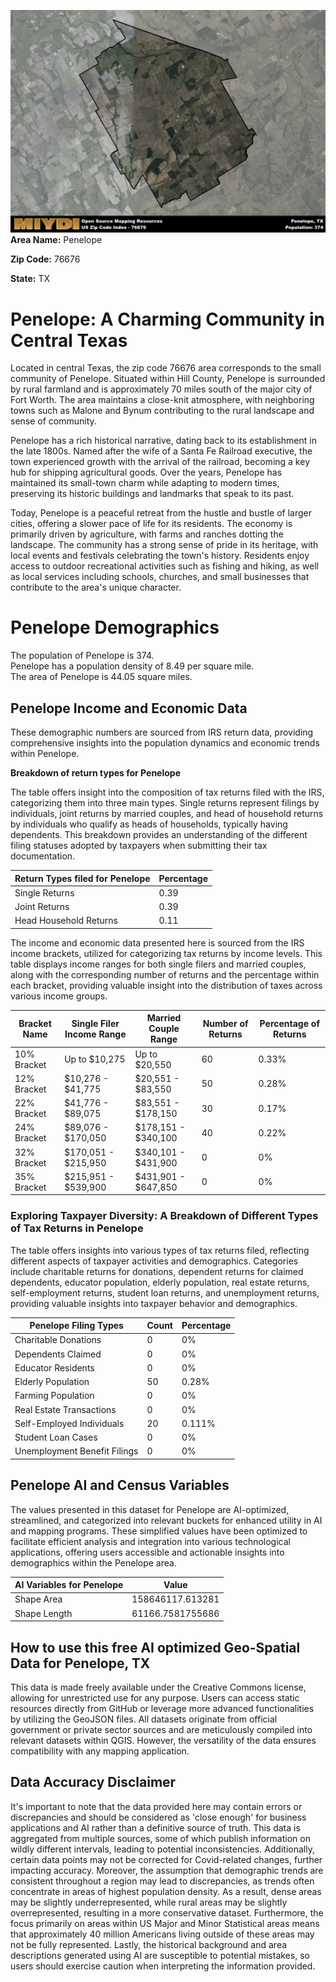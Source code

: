 ![Image Alt Text](../_images/76676.png)
**Area Name:** Penelope

**Zip Code:** 76676

**State:** TX


# Penelope: A Charming Community in Central Texas  
Located in central Texas, the zip code 76676 area corresponds to the small community of Penelope. Situated within Hill County, Penelope is surrounded by rural farmland and is approximately 70 miles south of the major city of Fort Worth. The area maintains a close-knit atmosphere, with neighboring towns such as Malone and Bynum contributing to the rural landscape and sense of community.

Penelope has a rich historical narrative, dating back to its establishment in the late 1800s. Named after the wife of a Santa Fe Railroad executive, the town experienced growth with the arrival of the railroad, becoming a key hub for shipping agricultural goods. Over the years, Penelope has maintained its small-town charm while adapting to modern times, preserving its historic buildings and landmarks that speak to its past.

Today, Penelope is a peaceful retreat from the hustle and bustle of larger cities, offering a slower pace of life for its residents. The economy is primarily driven by agriculture, with farms and ranches dotting the landscape. The community has a strong sense of pride in its heritage, with local events and festivals celebrating the town's history. Residents enjoy access to outdoor recreational activities such as fishing and hiking, as well as local services including schools, churches, and small businesses that contribute to the area's unique character.

# Penelope Demographics

The population of Penelope is 374.  
Penelope has a population density of 8.49 per square mile.  
The area of Penelope is 44.05 square miles.  

## Penelope Income and Economic Data

These demographic numbers are sourced from IRS return data, providing comprehensive insights into the population dynamics and economic trends within Penelope.

**Breakdown of return types for Penelope**

The table offers insight into the composition of tax returns filed with the IRS, categorizing them into three main types. Single returns represent filings by individuals, joint returns by married couples, and head of household returns by individuals who qualify as heads of households, typically having dependents. This breakdown provides an understanding of the different filing statuses adopted by taxpayers when submitting their tax documentation.

| Return Types filed for Penelope                              | Percentage          |
|----------------------------------------------------------|---------------------|
| Single Returns                                            | 0.39 |
| Joint Returns                                             | 0.39 |
| Head Household Returns                                    | 0.11 |

The income and economic data presented here is sourced from the IRS income brackets, utilized for categorizing tax returns by income levels. This table displays income ranges for both single filers and married couples, along with the corresponding number of returns and the percentage within each bracket, providing valuable insight into the distribution of taxes across various income groups.

| Bracket Name       | Single Filer Income Range | Married Couple Range | Number of Returns | Percentage of Returns |
|--------------------|----------------------------|----------------------|-------------------|-----------------------|
| 10% Bracket        | Up to $10,275              | Up to $20,550        | 60 | 0.33% |
| 12% Bracket        | $10,276 - $41,775          | $20,551 - $83,550    | 50 | 0.28% |
| 22% Bracket        | $41,776 - $89,075          | $83,551 - $178,150   | 30 | 0.17% |
| 24% Bracket        | $89,076 - $170,050         | $178,151 - $340,100  | 40 | 0.22% |
| 32% Bracket        | $170,051 - $215,950        | $340,101 - $431,900  | 0 | 0% |
| 35% Bracket        | $215,951 - $539,900        | $431,901 - $647,850  | 0 | 0% |

### Exploring Taxpayer Diversity: A Breakdown of Different Types of Tax Returns in Penelope

The table offers insights into various types of tax returns filed, reflecting different aspects of taxpayer activities and demographics. Categories include charitable returns for donations, dependent returns for claimed dependents, educator population, elderly population, real estate returns, self-employment returns, student loan returns, and unemployment returns, providing valuable insights into taxpayer behavior and demographics.

| Penelope Filing Types                    | Count | Percentage |
|--------------------------------------|-------|------------|
| Charitable Donations                 | 0 | 0% |
| Dependents Claimed                   | 0 | 0% |
| Educator Residents                   | 0 | 0% |
| Elderly Population                   | 50 | 0.28% |
| Farming Population                   | 0 | 0% |
| Real Estate Transactions             | 0 | 0% |
| Self-Employed Individuals            | 20 | 0.111% |
| Student Loan Cases                   | 0 | 0% |
| Unemployment Benefit Filings         | 0 | 0% |

## Penelope AI and Census Variables

The values presented in this dataset for Penelope are AI-optimized, streamlined, and categorized into relevant buckets for enhanced utility in AI and mapping programs. These simplified values have been optimized to facilitate efficient analysis and integration into various technological applications, offering users accessible and actionable insights into demographics within the Penelope area.

| AI Variables for Penelope | Value |
|-------------|-------|
| Shape Area | 158646117.613281 |
| Shape Length | 61166.7581755686 |

## How to use this free AI optimized Geo-Spatial Data for Penelope, TX

This data is made freely available under the Creative Commons license, allowing for unrestricted use for any purpose. Users can access static resources directly from GitHub or leverage more advanced functionalities by utilizing the GeoJSON files. All datasets originate from official government or private sector sources and are meticulously compiled into relevant datasets within QGIS. However, the versatility of the data ensures compatibility with any mapping application.

## Data Accuracy Disclaimer
It's important to note that the data provided here may contain errors or discrepancies and should be considered as 'close enough' for business applications and AI rather than a definitive source of truth. This data is aggregated from multiple sources, some of which publish information on wildly different intervals, leading to potential inconsistencies. Additionally, certain data points may not be corrected for Covid-related changes, further impacting accuracy. Moreover, the assumption that demographic trends are consistent throughout a region may lead to discrepancies, as trends often concentrate in areas of highest population density. As a result, dense areas may be slightly underrepresented, while rural areas may be slightly overrepresented, resulting in a more conservative dataset. Furthermore, the focus primarily on areas within US Major and Minor Statistical areas means that approximately 40 million Americans living outside of these areas may not be fully represented. Lastly, the historical background and area descriptions generated using AI are susceptible to potential mistakes, so users should exercise caution when interpreting the information provided.
